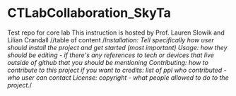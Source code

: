 # CTLabCollaboration_SkyTa
Test repo for core lab
This instruction is hosted by Prof. Lauren Slowik and Lilian Crandall
//table of content
/*Installation: Tell specifically how user should install the project and get started (most important)
Usage: how they should be editing - if there's any references to tech or devices that live outside of github that you should be mentioning
Contributing: how to contribute to this project if you want to
credits: list of ppl who contributed - who user can contact
License: copyright - what people allowed to do to the project.*/
